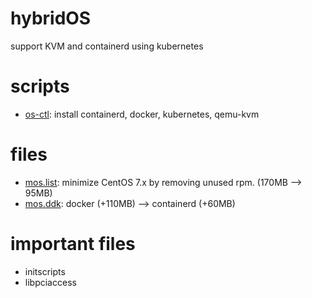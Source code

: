 # hybridOS
support KVM and containerd using kubernetes

# scripts

- [os-ctl](os-ctl): install containerd, docker, kubernetes, qemu-kvm

# files
- [mos.list](files/mos.list): minimize CentOS 7.x by removing unused rpm. (170MB --> 95MB)
- [mos.ddk](files/mos.ddk): docker (+110MB) --> containerd (+60MB)

# important files

- initscripts
- libpciaccess
